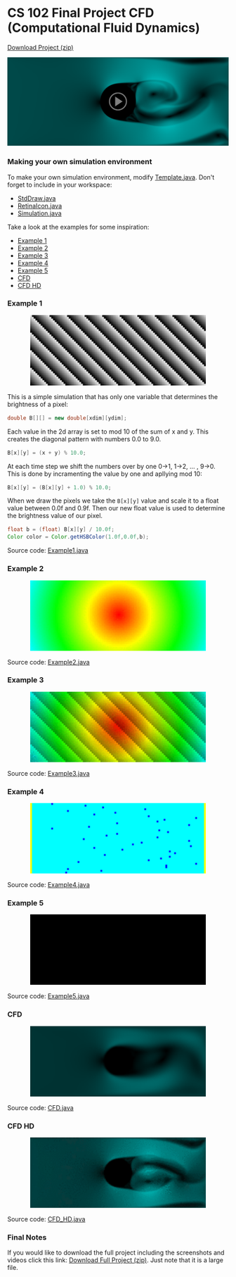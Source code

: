# CS 102 Final Project CFD (Computational Fluid Dynamics)
[Download Project (zip)](../../archive/master.zip)

<p align="center">
    <a href="https://drive.google.com/open?id=0By-CMfnYF6bZUVFIZG5GWFF3YVU"><img src="docs/media/cfd_thumb.png" alt="vimeo"/></a>
</p>

### Making your own simulation environment

To make your own simulation environment, modify
[Template.java](src/Template.java). Don't forget to include in your workspace:
* [StdDraw.java](src/StdDraw.java)
* [RetinaIcon.java](src/RetinaIcon.java)
* [Simulation.java](src/Simulation.java)

Take a look at the examples for some inspiration:
* [Example 1](#example-1)
* [Example 2](#example-2)
* [Example 3](#example-3)
* [Example 4](#example-4)
* [Example 5](#example-5)
* [CFD](#cfd)
* [CFD HD](#cfd-hd)

### Example 1
<p align="center">
  <img src="docs/media/example1.gif" width="400" height="160">
</p>

This is a simple simulation that has only one variable that determines the brightness of a pixel:

```java
double B[][] = new double[xdim][ydim];
```

Each value in the 2d array is set to mod 10 of the sum of x and y. This creates the diagonal pattern with numbers 0.0 to 9.0.

```java
B[x][y] = (x + y) % 10.0;
```
At each time step we shift the numbers over by one 0->1, 1->2, ... , 9->0. This is done by incramenting the value by one and apllying mod 10:

```java
B[x][y] = (B[x][y] + 1.0) % 10.0;
```

When we draw the pixels we take the `B[x][y]` value and scale it to a float value between 0.0f and 0.9f.
Then our new float value is used to determine the brightness value of our pixel.

```java
float b = (float) B[x][y] / 10.0f;
Color color = Color.getHSBColor(1.0f,0.0f,b);
```

Source code: [Example1.java](src/Example1.java)

### Example 2
<p align="center">
  <img src="docs/media/example2.gif" width="400" height="160">
</p>

Source code: [Example2.java](src/Example2.java)

### Example 3
<p align="center">
  <img src="docs/media/example3.gif" width="400" height="160">
</p>

Source code: [Example3.java](src/Example3.java)

### Example 4
<p align="center">
  <img src="docs/media/example4.gif" width="400" height="160">
</p>

Source code: [Example4.java](src/Example4.java)

### Example 5
<p align="center">
  <img src="docs/media/example5.gif" width="400" height="160">
</p>

Source code: [Example5.java](src/Example5.java)

### CFD
<p align="center">
  <img src="docs/media/cfd.gif" width="400" height="160">
</p>

Source code: [CFD.java](src/CFD.java)

### CFD HD
<p align="center">
  <img src="docs/media/cfd_hd_clip.gif" width="400" height="160">
</p>

Source code: [CFD_HD.java](src/CFD_HD.java)

### Final Notes
If you would like to download the full project including the screenshots and videos click this link: [Download Full Project (zip)](../../archive/full.zip). Just note that it is a large file.
